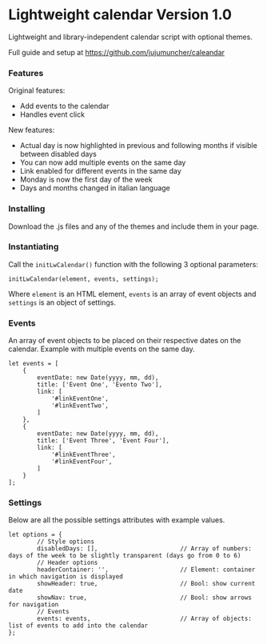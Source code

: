 # Lightweight calendar Version 1.0
Lightweight and library-independent calendar script with optional themes.

Full guide and setup at https://github.com/jujumuncher/caleandar

### Features

Original features:
- Add events to the calendar
- Handles event click

New features:
- Actual day is now highlighted in previous and following months if visible between disabled days
- You can now add multiple events on the same day
- Link enabled for different events in the same day
- Monday is now the first day of the week
- Days and months changed in italian language

### Installing
Download the .js files and any of the themes and include them in your page.

### Instantiating
Call the `initLwCalendar()` function with the following 3 optional parameters:
```
initLwCalendar(element, events, settings);
```
Where `element` is an HTML element, `events` is an array of event objects and `settings` is an object of settings.


### Events
An array of event objects to be placed on their respective dates on the calendar.
Example with multiple events on the same day.
```
let events = [
    {
        eventDate: new Date(yyyy, mm, dd),
        title: ['Event One', 'Evento Two'],
        link: [
            '#linkEventOne',
            '#linkEventTwo',
        ]
    },
    {
        eventDate: new Date(yyyy, mm, dd),
        title: ['Event Three', 'Event Four'],
        link: [
            '#linkEventThree',
            '#linkEventFour',
        ]
    }
];
```

### Settings
Below are all the possible settings attributes with example values.
```
let options = {
        // Style options
        disabledDays: [],                       // Array of numbers: days of the week to be slightly transparent (days go from 0 to 6)
        // Header options
        headerContainer: '',                    // Element: container in which navigation is displayed
        showHeader: true,                       // Bool: show current date
        showNav: true,                          // Bool: show arrows for navigation
        // Events
        events: events,                         // Array of objects: list of events to add into the calendar
};
```